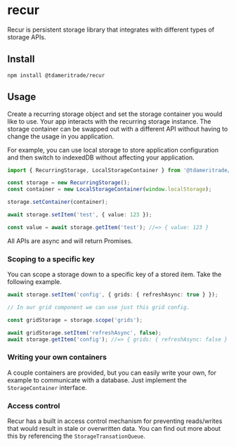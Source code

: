 # recur

Recur is persistent storage library that integrates with different types of storage APIs.

## Install

`npm install @tdameritrade/recur`

## Usage

Create a recurring storage object and set the storage container you would like to use. Your app interacts with the recurring storage instance. The storage container can be swapped out with a different API without having to change the usage in you application.

For example, you can use local storage to store application configuration and then switch to indexedDB without affecting your application.

```typescript
import { RecurringStorage, LocalStorageContainer } from '@tdameritrade/recur';

const storage = new RecurringStorage();
const container = new LocalStorageContainer(window.localStorage);

storage.setContainer(container);

await storage.setItem('test', { value: 123 });

const value = await storage.getItem('test'); //=> { value: 123 }
```

All APIs are async and will return Promises.

### Scoping to a specific key

You can scope a storage down to a specific key of a stored item. Take the following example.

```typescript
await storage.setItem('config', { grids: { refreshAsync: true } });

// In our grid component we can use just this grid config.

const gridStorage = storage.scope('grids');

await gridStorage.setItem('refreshAsync', false);
await storage.getItem('config'); //=> { grids: { refreshAsync: false } }
```

### Writing your own containers

A couple containers are provided, but you can easily write your own, for example to communicate with a database. Just implement the `StorageContainer` interface.

### Access control 

Recur has a built in access control mechanism for preventing reads/writes that would result in stale or overwritten data. You can find out more about this by referencing the `StorageTransationQueue`.
